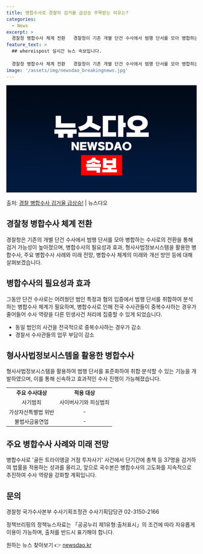 ```yaml
---
title: 병합수사로 경찰의 검거율 급상승 주목받는 이유는?
categories:
  - News
excerpt: >
  경찰청 병합수사 체계 전환   경찰청이 기존 개별 단건 수사에서 범행 단서를 모아 병합하는 수사로 패러다임을…
feature_text: >
  ## whereispost 실시간 뉴스 속보입니다.

  경찰청 병합수사 체계 전환   경찰청이 기존 개별 단건 수사에서 범행 단서를 모아 병합하는 수사로 패러다임을…
image: '/assets/img/newsdao_breakingnews.jpg'
---
```


![뉴스다오 속보](/assets/img/newsdao_breakingnews.jpg)

<p>출처: <a href="https://newsdao.kr/4005" rel="dofollow">경찰 병합수사 검거율 급상승!</a> | 뉴스다오</p>

<h2 data-ke-size="size26">경찰청 병합수사 체계 전환</h2>
<p data-ke-size="size16">경찰청은 기존의 개별 단건 수사에서 범행 단서를 모아 병합하는 수사로의 전환을 통해 검거 가능성이 높아졌으며, 병합수사의 필요성과 효과, 형사사법정보시스템을 활용한 병합수사, 주요 병합수사 사례와 미래 전망, 병합수사 체계의 미래와 개선 방안 등에 대해 살펴보겠습니다.</p>

<h2 data-ke-size="size26">병합수사의 필요성과 효과</h2>
<p data-ke-size="size16">그동안 단건 수사로는 어려웠던 범인 특정과 혐의 입증에서 범행 단서를 취합하여 분석하는 병합수사 체계가 필요하며, 병합수사로 인해 전국 수사관들이 중복수사하는 경우가 줄어들어 수사 역량을 다른 민생사건 처리에 집중할 수 있게 되었습니다.</p>
<ul>
  <li>동일 범인의 사건을 전국적으로 중복수사하는 경우가 감소</li>
  <li>경찰서 수사관들의 업무 부담이 감소</li>
</ul>

<h2 data-ke-size="size26">형사사법정보시스템을 활용한 병합수사</h2>
<p data-ke-size="size16">형사사법정보시스템을 활용하여 범행 단서를 표준화하여 취합·분석할 수 있는 기능을 개발하였으며, 이를 통해 신속하고 효과적인 수사 진행이 가능해졌습니다.</p>
<table>
  <tr>
    <td style="text-align: center; height: 17px;"><b>주요 수사대상</b></td>
    <td style="text-align: center; height: 17px;"><b>적용 대상</b></td>
  </tr>
  <tr>
    <td style="text-align: center; height: 17px;">사기범죄</td>
    <td style="text-align: center; height: 17px;">사이버사기와 피싱범죄</td>
  </tr>
  <tr>
    <td style="text-align: center; height: 17px;">가상자산특별법 위반</td>
    <td style="text-align: center; height: 17px;">-</td>
  </tr>
  <tr>
    <td style="text-align: center; height: 17px;">불법사금융연업</td>
    <td style="text-align: center; height: 17px;">-</td>
  </tr>
</table>

<h2 data-ke-size="size26">주요 병합수사 사례와 미래 전망</h2>
<p data-ke-size="size16">병합수사로 '골든 트라이앵글 거점 투자사기' 사건에서 단기간에 총책 등 37명을 검거하여 법률을 적용하는 성과를 올리고, 앞으로 국수본은 병합수사의 고도화를 지속적으로 추진하여 수사 역량을 강화할 계획입니다.</p>

<h2 data-ke-size="size26">문의</h2>
<p data-ke-size="size16">경찰청 국가수사본부 수사기획조정관 수사기획담당관 02-3150-2166</p>

<p data-ke-size="size16">정책브리핑의 정책뉴스자료는 「공공누리 제1유형:출처표시」의 조건에 따라 자유롭게 이용이 가능하며, 출처를 반드시 표기해야 합니다.</p>
<p data-ke-size="size16"></p> 

원하는 뉴스 찾아보기 👉 <a href="https://newsdao.kr" rel="dofollow">newsdao.kr</a>


